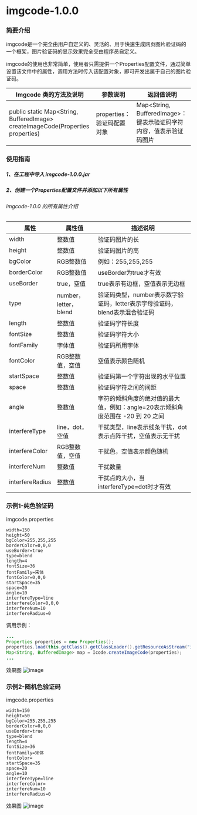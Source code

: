 # imgcode-1.0.0

### 简要介绍

imgcode是一个完全由用户自定义的、灵活的、用于快速生成网页图片验证码的一个框架，图片验证码的显示效果完全交由程序员自定义。

imgcode的使用也非常简单，使用者只需提供一个Properties配置文件，通过简单设置该文件中的属性，调用方法时传入该配置对象，即可开发出属于自己的图片验证码。

| Imgcode 类的方法及说明                                       | 参数说明                   | 返回值说明                                                   |
| ------------------------------------------------------------ | -------------------------- | ------------------------------------------------------------ |
| public   static   Map<String, BufferedImage>    createImageCode(Properties properties) | properties：验证码配置对象 | Map<String, BufferedImage>：键表示验证码字符内容，值表示验证码图片 |

### 使用指南

##### 1、在工程中导入 imgcode-1.0.0.jar

##### 2、创建一个Properties配置文件并添加以下所有属性

###### imgcode-1.0.0 的所有属性介绍

| 属性            | 属性值                | 描述说明                                                     |
| --------------- | --------------------- | ------------------------------------------------------------ |
| width           | 整数值                | 验证码图片的长                                               |
| height          | 整数值                | 验证码图片的高                                               |
| bgColor         | RGB整数值             | 例如：255,255,255                                            |
| borderColor     | RGB整数值             | useBorder为true才有效                                        |
| useBorder       | true，空值            | true表示有边框，空值表示无边框                               |
| type            | number，letter，blend | 验证码类型，number表示数字验证码，letter表示字母验证码，blend表示混合验证码 |
| length          | 整数值                | 验证码字符长度                                               |
| fontSize        | 整数值                | 验证码字符大小                                               |
| fontFamily      | 字体值                | 验证码所用字体                                               |
| fontColor       | RGB整数值，空值       | 空值表示颜色随机                                             |
| startSpace      | 整数值                | 验证码第一个字符出现的水平位置                               |
| space           | 整数值                | 验证码字符之间的间距                                         |
| angle           | 整数值                | 字符的倾斜角度的绝对值的最大值，例如：angle=20表示倾斜角度范围在 -20 到 20 之间 |
| interfereType   | line，dot，空值       | 干扰类型，line表示线条干扰，dot表示点阵干扰，空值表示无干扰  |
| interfereColor  | RGB整数值，空值       | 干扰色，空值表示颜色随机                                     |
| interfereNum    | 整数值                | 干扰数量                                                     |
| interfereRadius | 整数值                | 干扰点的大小，当interfereType=dot时才有效                    |

### 示例1-纯色验证码

imgcode.properties

```properties
width=150
height=50
bgColor=255,255,255
borderColor=0,0,0
useBorder=true
type=blend
length=4
fontSize=36
fontFamily=宋体
fontColor=0,0,0
startSpace=35
space=20
angle=10
interfereType=line
interfereColor=0,0,0
interfereNum=10
interfereRadius=0
```

调用示例：

```java
...
Properties properties = new Properties();
properties.load(this.getClass().getClassLoader().getResourceAsStream("imgcode.properties"));
Map<String, BufferedImage> map = Icode.createImageCode(properties);
...
```

效果图
![image](https://github.com/smallpawpaw/identifying-code/blob/master/example1.JPG)
### 示例2-随机色验证码

imgcode.properties

```properties
width=150
height=50
bgColor=255,255,255
borderColor=0,0,0
useBorder=true
type=blend
length=4
fontSize=36
fontFamily=宋体
fontColor=
startSpace=35
space=20
angle=10
interfereType=line
interfereColor=
interfereNum=10
interfereRadius=0
```

效果图
![image](https://github.com/smallpawpaw/identifying-code/blob/master/example2.JPG)
